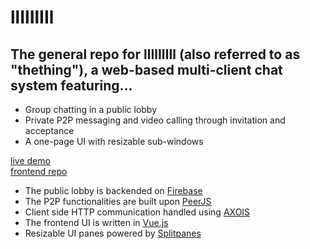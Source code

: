 # llIlIlIIl
## The general repo for llIlIlIIl (also referred to as "thething"), a web-based multi-client chat system featuring...
* Group chatting in a public lobby
* Private P2P messaging and video calling through invitation and acceptance
* A one-page UI with resizable sub-windows 

[live demo](http://the0thing.herokuapp.com)   
[frontend repo](https://github.com/Zacchaeus14/thething-frontend-build) 

* The public lobby is backended on [Firebase](https://firebase.google.com/)
* The P2P functionalities are built upon [PeerJS](https://peerjs.com/)
* Client side HTTP communication handled using [AXOIS](https://github.com/axios/axios)
* The frontend UI is written in [Vue.js](https://vuejs.org/)
* Resizable UI panes powered by [Splitpanes](https://antoniandre.github.io/splitpanes/)
